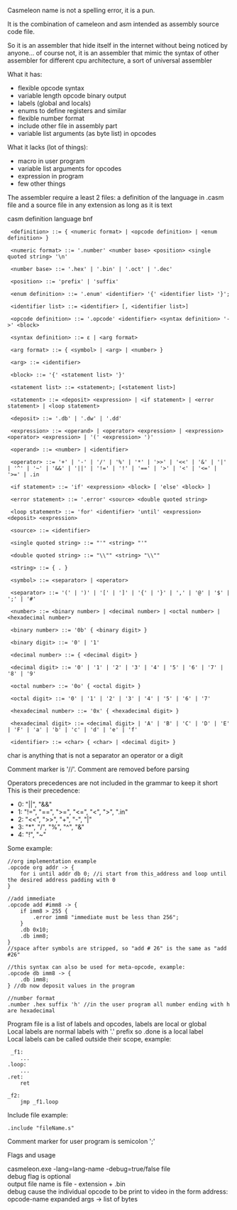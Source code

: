 Casmeleon name is not a spelling error, it is a pun.

It is the combination of cameleon and asm intended as assembly source code file.

So it is an assembler that hide itself in the internet without being noticed by anyone... of course not, it is an assembler
that mimic the syntax of other assembler for different cpu architecture, a sort of universal assembler

What it has:

  * flexible opcode syntax
  * variable length opcode binary output
  * labels (global and locals)
  * enums to define registers and similar
  * flexible number format
  * include other file in assembly part
  * variable list arguments (as byte list) in opcodes

What it lacks (lot of things):

  * macro in user program
  * variable list arguments for opcodes
  * expression in program
  * few other things

The assembler require a least 2 files: a definition of the language in .casm file and a source file in any extension as long as it is text

casm definition language bnf

     <definition> ::= { <numeric format> | <opcode definition> | <enum definition> }

     <numeric format> ::= '.number' <number base> <position> <single quoted string> '\n'

     <number base> ::= '.hex' | '.bin' | '.oct' | '.dec'

     <position> ::= 'prefix' | 'suffix'

     <enum definition> ::= '.enum' <identifier> '{' <identifier list> '}';

     <identifier list> ::= <identifier> [, <identifier list>]

     <opcode definition> ::= '.opcode' <identifier> <syntax definition> '->' <block>

     <syntax definition> ::= ε | <arg format>

     <arg format> ::= { <symbol> | <arg> | <number> }

     <arg> ::= <identifier>

     <block> ::= '{' <statement list> '}'

     <statement list> ::= <statement>; [<statement list>]

     <statement> ::= <deposit> <expression> | <if statement> | <error statement> | <loop statement>  

     <deposit> ::= '.db' | '.dw' | '.dd'

     <expression> ::= <operand> | <operator> <expression> | <expression> <operator> <expression> | '(' <expression> ')'

     <operand> ::= <number> | <identifier>

     <operator> ::= '+' | '-' | '/' | '%' | '*' | '>>' | '<<' | '&' | '|' | '^' | '~' | '&&' | '||' | '!=' | '!' | '==' | '>' | '<' | '<=' | '>=' | .in

     <if statement> ::= 'if' <expression> <block> [ 'else' <block> ]

     <error statement> ::= '.error' <source> <double quoted string>

     <loop statement> ::= 'for' <identifier> 'until' <expression> <deposit> <expression>

     <source> ::= <identifier>

     <single quoted string> ::= "'" <string> "'"

     <double quoted string> ::= "\\"" <string> "\\""

     <string> ::= { . }

     <symbol> ::= <separator> | <operator>

     <separator> ::= '(' | ')' | '[' | ']' | '{' | '}' | ',' | '@' | '$' | ';' | '#'

     <number> ::= <binary number> | <decimal number> | <octal number> | <hexadecimal number>

     <binary number> ::= '0b' { <binary digit> }

     <binary digit> ::= '0' | '1'

     <decimal number> ::= { <decimal digit> }

     <decimal digit> ::= '0' | '1' | '2' | '3' | '4' | '5' | '6' | '7' | '8' | '9'

     <octal number> ::= '0o' { <octal digit> }

     <octal digit> ::= '0' | '1' | '2' | '3' | '4' | '5' | '6' | '7'

     <hexadecimal number> ::= '0x' { <hexadecimal digit> }

     <hexadecimal digit> ::= <decimal digit> | 'A' | 'B' | 'C' | 'D' | 'E' | 'F' | 'a' | 'b' | 'c' | 'd' | 'e' | 'f'

     <identifier> ::= <char> { <char> | <decimal digit> }

char is anything that is not a separator an operator or a digit

Comment marker is '//'. Comment are removed before parsing

Operators precedences are not included in the grammar to keep it short  
This is their precedence:  

  * 0: "||", "&&"
  * 1: "!=", "==", ">=", "<=", "<", ">", ".in"
  * 2: "<<", ">>", "+", "-", "|"
  * 3: "*", "/", "%", "^", "&"
  * 4: "!", "~"
 
Some example:  

    //org implementation example  
    .opcode org addr -> {  
        for i until addr db 0; //i start from this_address and loop until the desired address padding with 0  
    }  

    //add immediate  
    .opcode add #imm8 -> {  
        if imm8 > 255 {  
            .error imm8 "immediate must be less than 256";  
        }  
        .db 0x10;  
        .db imm8;  
    }  
    //space after symbols are stripped, so "add # 26" is the same as "add #26"  

    //this syntax can also be used for meta-opcode, example:  
    .opcode db imm8 -> {  
        .db imm8;  
    } //db now deposit values in the program  

    //number format  
    .number .hex suffix 'h' //in the user program all number ending with h are hexadecimal  

Program file is a list of labels and opcodes, labels are local or global  
Local labels are normal labels with '.' prefix so .done is a local label  
Local labels can be called outside their scope, example:  

     _f1:  
        ...  
    .loop:  
        ...  
    .ret:  
        ret  
  
    _f2:  
        jmp _f1.loop  

Include file example:

    .include "fileName.s"  

Comment marker for user program is semicolon ';'

Flags and usage

casmeleon.exe -lang=lang-name -debug=true/false file  
debug flag is optional  
output file name is file - extension + .bin  
debug cause the individual opcode to be print to video in the form address: opcode-name expanded args -> list of bytes
